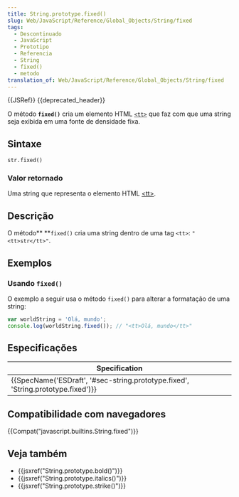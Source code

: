 ```yaml
---
title: String.prototype.fixed()
slug: Web/JavaScript/Reference/Global_Objects/String/fixed
tags:
  - Descontinuado
  - JavaScript
  - Prototipo
  - Referencia
  - String
  - fixed()
  - metodo
translation_of: Web/JavaScript/Reference/Global_Objects/String/fixed
---
```

{{JSRef}} {{deprecated_header}}

O método **`fixed()`** cria um elemento HTML [`<tt>`](/en-US/docs/Web/HTML/Element/tt) que faz com que uma string seja exibida em uma fonte de densidade fixa.

## Sintaxe

```
str.fixed()
```

### Valor retornado

Uma string que representa o elemento HTML [\<tt>](/pt-BR/docs/Web/HTML/Element/tt).

## Descrição

O método\*\* \*\*`fixed()` cria uma string dentro de uma tag `<tt>`:
`"<tt>str</tt>"`.

## Exemplos

### Usando `fixed()`

O exemplo a seguir usa o método `fixed()` para alterar a formatação de uma string:

```js
var worldString = 'Olá, mundo';
console.log(worldString.fixed()); // "<tt>Olá, mundo</tt>"
```

## Especificações

| Specification                                                                                                |
| ------------------------------------------------------------------------------------------------------------ |
| {{SpecName('ESDraft', '#sec-string.prototype.fixed', 'String.prototype.fixed')}} |

## Compatibilidade com navegadores

{{Compat("javascript.builtins.String.fixed")}}

## Veja também

- {{jsxref("String.prototype.bold()")}}
- {{jsxref("String.prototype.italics()")}}
- {{jsxref("String.prototype.strike()")}}
